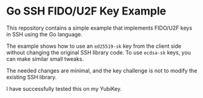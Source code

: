 # Go SSH FIDO/U2F Key Example

This repository contains a simple example that implements FIDO/U2F keys in SSH using the Go language.

The example shows how to use an `ed25519-sk` key from the client side without changing the original SSH library code. To
use `ecdsa-sk` keys, you can make similar small tweaks.

The needed changes are minimal, and the key challenge is not to modify the existing SSH library.

I have successfully tested this on my YubiKey.
